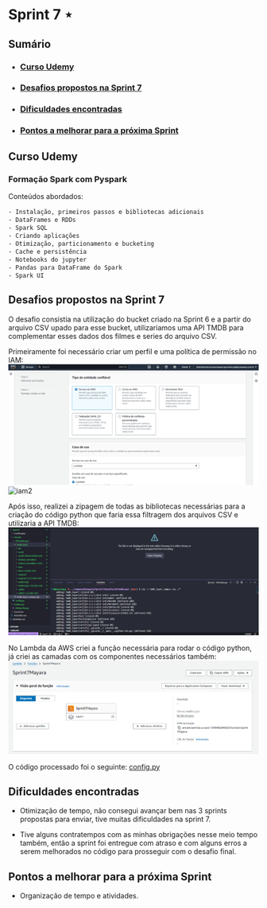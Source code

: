 # Sprint 7 ⋆
## Sumário
- ### [Curso Udemy]()
- ### [Desafios propostos na Sprint 7]()
- ### [Dificuldades encontradas]()
- ### [Pontos a melhorar para a próxima Sprint]()


## Curso Udemy

### Formação Spark com Pyspark

Conteúdos abordados:
````
- Instalação, primeiros passos e bibliotecas adicionais
- DataFrames e RDDs
- Spark SQL
- Criando aplicações
- Otimização, particionamento e bucketing
- Cache e persistência
- Notebooks do jupyter
- Pandas para DataFrame do Spark
- Spark UI
````

## Desafios propostos na Sprint 7

O desafio consistia na utilização do bucket criado na Sprint 6 e a partir do arquivo CSV upado para esse bucket, utilizariamos uma API TMDB para complementar esses dados dos filmes e series do arquivo CSV.

Primeiramente foi necessário criar um perfil e uma política de permissão no IAM:
![iam1](/Sprint7/Evidências/IAMperfil.png)
![iam2](/Sprint7/Evidências/IAMpermissao.png)

Após isso, realizei a zipagem de todas as bibliotecas necessárias para a criação do código python que faria essa filtragem dos arquivos CSV e utilizaria a API TMDB:
![zip](/Sprint7/Evidências/importaAPI.png)

No Lambda da AWS criei a função necessária para rodar o código python, já criei as camadas com os componentes necessários também:
![funcao](/Sprint7/Evidências/funcao.png)

O código processado foi o seguinte: [config.py](/Sprint7/Desafio/config.py)

## Dificuldades encontradas

- Otimização de tempo, não consegui avançar bem nas 3 sprints propostas para enviar, tive muitas dificuldades na sprint 7.

- Tive alguns contratempos com as minhas obrigações nesse meio tempo também, então a sprint foi entregue com atraso e com alguns erros a serem melhorados no código para prosseguir com o desafio final.

## Pontos a melhorar para a próxima Sprint

- Organização de tempo e atividades.